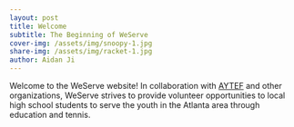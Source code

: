 ```yaml
---
layout: post
title: Welcome
subtitle: The Beginning of WeServe
cover-img: /assets/img/snoopy-1.jpg
share-img: /assets/img/racket-1.jpg
author: Aidan Ji
---
```



Welcome to the WeServe website! In collaboration with [AYTEF](https://www.aytef.org/) and other organizations, WeServe strives to provide volunteer opportunities to local high school students to serve the youth in the Atlanta area through education and tennis.
